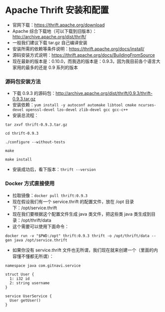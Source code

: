 # Apache Thrift 安装和配置

- 官网下载：<https://thrift.apache.org/download>
- Apache 综合下载地（可以下载到旧版本）：<http://archive.apache.org/dist/thrift/>
- 一般我们建议下载 tar.gz 自己编译安装
- 安装所需的依赖等条件说明：<https://thrift.apache.org/docs/install/>
- 源码安装方式说明：<https://thrift.apache.org/docs/BuildingFromSource>
- 现在最新的版本是：0.10.0，而我选的版本是：0.9.3，因为我目前各个语言大家用的最多的还是 0.9 系列的版本

### 源码包安装方法

- 下载 0.9.3 的源码包：<http://archive.apache.org/dist/thrift/0.9.3/thrift-0.9.3.tar.gz>
- 安装依赖：`yum install -y autoconf automake libtool cmake ncurses-devel openssl-devel lzo-devel zlib-devel gcc gcc-c++`
- 安装总流程：

```
tar zxvf thrift-0.9.3.tar.gz

cd thrift-0.9.3

./configure --without-tests

make

make install
```

- 安装成功后，看下版本：`thrift --version`

### Docker 方式直接使用

- 拉取镜像：`docker pull thrift:0.9.3`
- 现在假设我们有一个 service.thrift 的配置文件，放在 /opt 目录下：/opt/service.thrift
- 现在我们要根据这个配置文件生成 java 类文件，把这些类 java 类生成到目录：/opt/thrift/data
- 这个需要可以使用下面命令：

```
docker run -v "$PWD:/opt" thrift:0.9.3 thrift -o /opt/thrift/data --gen java /opt/service.thrift
```

- 如果你没有 service.thrift 文件也无所谓，我们现在就来创建一个（里面的内容懂不懂都无所谓）：

```
namespace java com.gitnavi.service

struct User {
  1: i32 id
  2: string username
}
 
service UserService {
  User getUser()
}
```
